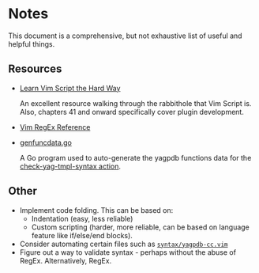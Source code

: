 # Notes

This document is a comprehensive, but not exhaustive list of useful and helpful things.

## Resources

* [Learn Vim Script the Hard Way](https://learnvimscriptthehardway.stevelosh.com)

  An excellent resource walking through the rabbithole that Vim Script is. Also, chapters 41 and onward specifically cover plugin development.

* [Vim RegEx Reference](https://learnbyexample.gitbooks.io/vim-reference/content/Regular_Expressions.html)

* [genfuncdata.go](https://github.com/jo3-l/yagpdb/blob/master/stdcommands/genfuncdata/genfuncdata.go)

  A Go program used to auto-generate the yagpdb functions data for the [check-yag-tmpl-syntax action](https://github.com/jo3-l/action-check-yag-tmpl-syntax).

## Other

* Implement code folding. This can be based on:
  * Indentation (easy, less reliable)
  * Custom scripting (harder, more reliable, can be based on language feature like if/else/end blocks).
* Consider automating certain files such as [`syntax/yagpdb-cc.vim`](./syntax/yagpdb-cc.vim)
* Figure out a way to validate syntax - perhaps without the abuse of RegEx. Alternatively, RegEx.

